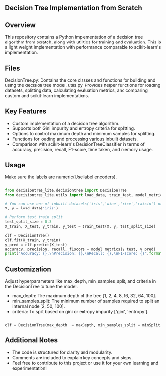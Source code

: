 ## Decision Tree Implementation from Scratch

## Overview

This repository contains a Python implementation of a decision tree algorithm from scratch, along with utilities for training and evaluation. This is a light weight implementation with performance comparable to scikit-learn's implementation.

## Files

DecisionTree.py: Contains the core classes and functions for building and using the decision tree model.
utils.py: Provides helper functions for loading datasets, splitting data, calculating evaluation metrics, and comparing custom and scikit-learn implementations.    

## Key Features

- Custom implementation of a decision tree algorithm.
- Supports both Gini impurity and entropy criteria for splitting.
- Options to control maximum depth and minimum samples for splitting.
- Functions for loading and processing various inbuilt datasets.
- Comparison with scikit-learn's DecisionTreeClassifier in terms of accuracy, precision, recall, F1-score, time taken, and memory usage.

## Usage

Make sure the labels are numeric(Use label encoders).

```python

from decisiontree_lite.decisiontree import DecisionTree
from decisiontree_lite.utils import load_data, train_test, model_metrics

# You can use one of inbuilt datasets('iris','wine','rice','raisin') or an external dataset of your choice  
X, y = load_data('iris')

# Perform test train split
test_split_size = 0.3
X_train, X_test, y_train, y_test = train_test(X, y, test_split_size)

clf = DecisionTree()
clf.fit(X_train, y_train)
y_pred = clf.predict(X_test)
accuracy, precision, recall, f1score = model_metrics(y_test, y_pred)
print("Accuracy: {},\nPrecision: {},\nRecall: {},\nF1-score: {}".format(accuracy, precision, recall, f1score))

```



## Customization

Adjust hyperparameters like max_depth, min_samples_split, and criteria in the DecisionTree to tune the model.

 - max_depth: The maximum depth of the tree [1, 2, 4, 8, 16, 32, 64, 100].
 - min_samples_split: The minimum number of samples required to split an internal node [2, 50, 100].
 - criteria: To split based on gini or entropy impurity ['gini', 'entropy'].

```python

clf = DecisionTree(max_depth  = maxDepth, min_samples_split = minSplit, criteria = impCriteria)

```

## Additional Notes

- The code is structured for clarity and modularity.
- Comments are included to explain key concepts and steps.
- Feel free to contribute to this project or use it for your own learning and experimentation!